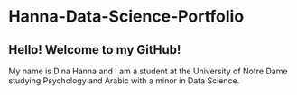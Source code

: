 # Hanna-Data-Science-Portfolio
## Hello! Welcome to my GitHub!
My name is Dina Hanna and I am a student at the University of Notre Dame studying Psychology and Arabic with a minor in Data Science.

